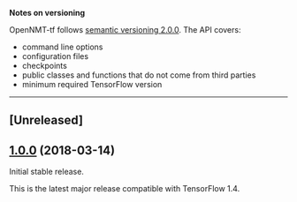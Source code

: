 **Notes on versioning**

OpenNMT-tf follows [semantic versioning 2.0.0](https://semver.org/). The API covers:

* command line options
* configuration files
* checkpoints
* public classes and functions that do not come from third parties
* minimum required TensorFlow version

---

## [Unreleased]

## [1.0.0](https://github.com/OpenNMT/OpenNMT-tf/releases/tag/1.0.0) (2018-03-14)

Initial stable release.

This is the latest major release compatible with TensorFlow 1.4.
